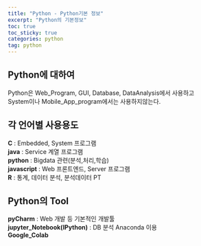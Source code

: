 ```yaml
---
title: "Python - Python기본 정보"
excerpt: "Python의 기본정보"
toc: true
toc_sticky: true
categories: python
tag: python
---
```

## Python에 대하여  

Python은 Web_Program, GUI, Database, DataAnalysis에서 사용하고  
System이나 Mobile_App_program에서는 사용하지않는다.

## 각 언어별 사용용도  
**C** : Embedded, System 프로그램  
**java** : Service 계열 프로그램  
**python** : Bigdata 관련(분석,처리,학습)  
**javascript** : Web 프론트엔드, Server 프로그램  
**R** : 통계, 데이터 분석, 분석데이터 PT  

## Python의 Tool  
**pyCharm** : Web 개발 등 기본적인 개발툴  
**jupyter_Notebook(IPython)** : DB 분석 Anaconda 이용  
**Google_Colab**  


